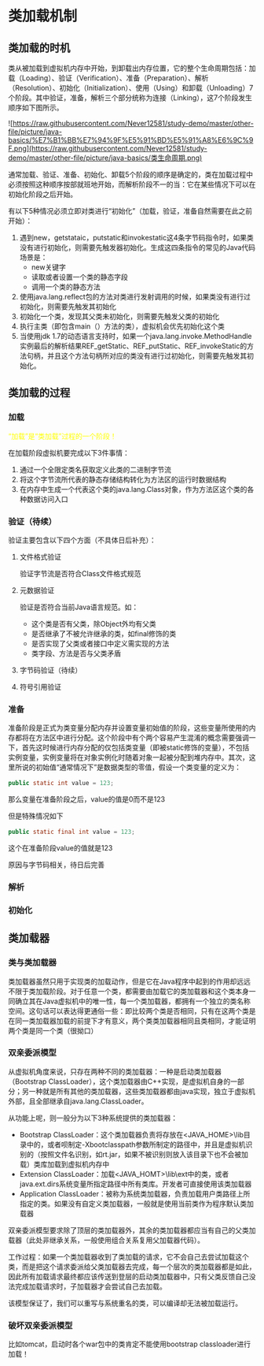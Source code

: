 # 类加载机制

## 类加载的时机

类从被加载到虚拟机内存中开始，到卸载出内存位置，它的整个生命周期包括：加载（Loading）、验证（Verification）、准备（Preparation）、解析（Resolution）、初始化（Initialization）、使用（Using）和卸载（Unloading）7个阶段。其中验证，准备，解析三个部分统称为连接（Linking），这7个阶段发生顺序如下图所示。

![https://raw.githubusercontent.com/Never12581/study-demo/master/other-file/picture/java-basics/%E7%B1%BB%E7%94%9F%E5%91%BD%E5%91%A8%E6%9C%9F.png](https://raw.githubusercontent.com/Never12581/study-demo/master/other-file/picture/java-basics/类生命周期.png)

通常加载、验证、准备、初始化、卸载5个阶段的顺序是确定的，类在加载过程中必须按照这种顺序按部就班地开始，而解析阶段不一的当：它在某些情况下可以在初始化阶段之后开始。

有以下5种情况必须立即对类进行“初始化”（加载，验证，准备自然需要在此之前开始）：

1. 遇到new，getstataic，putstatic和invokestatic这4条字节码指令时，如果类没有进行初始化，则需要先触发器初始化。生成这四条指令的常见的Java代码场景是：
   - new关键字
   - 读取或者设置一个类的静态字段
   - 调用一个类的静态方法
2. 使用java.lang.reflect包的方法对类进行发射调用的时候，如果类没有进行过初始化，则需要先触发其初始化
3. 初始化一个类，发现其父类未初始化，则需要先触发父类的初始化
4. 执行主类（即包含main（）方法的类），虚拟机会优先初始化这个类
5. 当使用jdk 1.7的动态语言支持时，如果一个java.lang.invoke.MethodHandle实例最后的解析结果REF_getStatic、REF_putStatic、REF_invokeStatic的方法句柄，并且这个方法句柄所对应的类没有进行过初始化，则需要先触发其初始化。

## 类加载的过程

### 加载

<font color='yellow'>“加载”是“类加载”过程的一个阶段！</font>

在加载阶段虚拟机要完成以下3件事情：

1. 通过一个全限定类名获取定义此类的二进制字节流
2. 将这个字节流所代表的静态存储结构转化为方法区的运行时数据结构
3. 在内存中生成一个代表这个类的java.lang.Class对象，作为方法区这个类的各种数据访问入口

### 验证（待续）

验证主要包含以下四个方面（不具体日后补充）：

1. 文件格式验证

   验证字节流是否符合Class文件格式规范

2. 元数据验证

   验证是否符合当前Java语言规范。如：

   - 这个类是否有父类，除Object外均有父类
   - 是否继承了不被允许继承的类，如final修饰的类
   - 是否实现了父类或者接口中定义需实现的方法
   - 类字段、方法是否与父类矛盾

3. 字节码验证（待续）

4. 符号引用验证

### 准备

准备阶段是正式为类变量分配内存并设置变量初始值的阶段，这些变量所使用的内存都将在方法区中进行分配。这个阶段中有个两个容易产生混淆的概念需要强调一下，首先这时候进行内存分配的仅包括类变量（即被static修饰的变量），不包括实例变量，实例变量将在对象实例化时随着对象一起被分配到堆内存中。其次，这里所说的初始值“通常情况下”是数据类型的零值，假设一个类变量的定义为：

```java
public static int value = 123;
```

那么变量在准备阶段之后，value的值是0而不是123

但是特殊情况如下

```java
public static final int value = 123;
```

这个在准备阶段value的值就是123

原因与字节码相关，待日后完善

### 解析

### 初始化

## 类加载器

### 类与类加载器

类加载器虽然只用于实现类的加载动作，但是它在Java程序中起到的作用却远远不限于类加载阶段。对于任意一个类，都需要由加载它的类加载器和这个类本身一同确立其在Java虚拟机中的唯一性，每一个类加载器，都拥有一个独立的类名称空间。这句话可以表达得更通俗一些：即比较两个类是否相同，只有在这两个类是在同一类加载器加载的前提下才有意义，两个类类加载器相同且类相同，才能证明两个类是同一个类（很拗口）

### 双亲委派模型

从虚拟机角度来说，只存在两种不同的类加载器：一种是启动类加载器（Bootstrap ClassLoader），这个类加载器由C++实现，是虚拟机自身的一部分；另一种就是所有其他的类加载器，这些类加载器都由java实现，独立于虚拟机外部，且全部继承自java.lang.ClassLoader。

从功能上呢，则一般分为以下3种系统提供的类加载器：

- Bootstrap ClassLoader：这个类加载器负责将存放在<JAVA_HOME>\lib目录中的，或者呗制定-Xbootclasspath参数所制定的路径中，并且是虚拟机识别的（按照文件名识别，如rt.jar，如果不被识别则放入该目录下也不会被加载）类库加载到虚拟机内存中
- Extension ClassLoader：加载<JAVA_HOMT>\lib\ext中的类，或者java.ext.dirs系统变量所指定路径中所有类库。开发者可直接使用该类加载器
- Application ClassLoader：被称为系统类加载器，负责加载用户类路径上所指定的类。如果没有自定义类加载器，一般就是使用当前类作为程序默认类加载器

双亲委派模型要求除了顶层的类加载器外，其余的类加载器都应当有自己的父类加载器（此处非继承关系，一般使用组合关系复用父加载器代码）。

工作过程：如果一个类加载器收到了类加载的请求，它不会自己去尝试加载这个类，而是把这个请求委派给父类加载器去完成，每一个层次的类加载器都是如此，因此所有加载请求最终都应该传送到登层的启动类加载器中，只有父类反馈自己没法完成加载请求时，子加载器才会尝试自己去加载。

该模型保证了，我们可以重写与系统重名的类，可以编译却无法被加载运行。

### 破坏双亲委派模型

比如tomcat，启动时各个war包中的类肯定不能使用bootstrap classloader进行加载！











